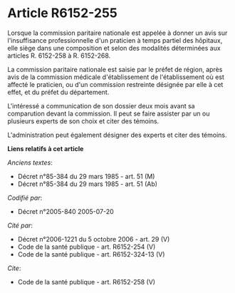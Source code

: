 # Article R6152-255

Lorsque la commission paritaire nationale est appelée à donner un avis sur l'insuffisance professionnelle d'un praticien à
temps partiel des hôpitaux, elle siège dans une composition et selon des modalités déterminées aux articles R. 6152-258 à R.
6152-268. 

La commission paritaire nationale est saisie par le préfet de région, après avis de la commission médicale d'établissement de
l'établissement où est affecté le praticien, ou d'un commission restreinte désignée par elle à cet effet, et du préfet du
département.

L'intéressé a communication de son dossier deux mois avant sa comparution devant la commission. Il peut se faire assister par
un ou plusieurs experts de son choix et citer des témoins.

L'administration peut également désigner des experts et citer des témoins.

**Liens relatifs à cet article**

_Anciens textes_:

  - Décret n°85-384 du 29 mars 1985 - art. 51 (M)
  - Décret n°85-384 du 29 mars 1985 - art. 51 (Ab)

_Codifié par_:

  - Décret n°2005-840 2005-07-20

_Cité par_:

  - Décret n°2006-1221 du 5 octobre 2006 - art. 29 (V)
  - Code de la santé publique - art. R6152-254 (V)
  - Code de la santé publique - art. R6152-324-13 (V)

_Cite_:

  - Code de la santé publique - art. R6152-258 (V)
